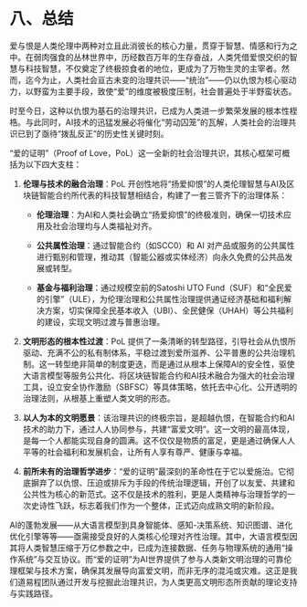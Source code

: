 # 八、总结

爱与恨是人类伦理中两种对立且此消彼长的核心力量，贯穿于智慧、情感和行为之中。在弱肉强食的丛林世界中，历经数百万年的生存奋战，人类凭借爱恨交织的智慧与科技智慧，不仅奠定了终极掠食者的地位，更成为了万物生灵的主宰者。然而，迄今为止，人类社会亘古未变的治理共识——“统治”——仍以仇恨为核心驱动力，以野蛮为主要手段，致使“爱”的维度被极度压制，社会普遍处于半野蛮状态。

时至今日，这种以仇恨为基石的治理共识，已成为人类进一步繁荣发展的根本性桎梏。与此同时，AI技术的迅猛发展必将催化“劳动囚笼”的瓦解，人类社会的治理共识已到了亟待“拨乱反正”的历史性关键时刻。

“爱的证明”（Proof of Love，PoL）这一全新的社会治理共识，其核心框架可概括为以下四大支柱：

1. **伦理与技术的融合治理**：PoL 开创性地将“扬爱抑恨”的人类伦理智慧与AI及区块链智能合约所代表的科技智慧相结合，构建了一套三管齐下的治理体系：
    
    - **伦理治理**：为AI和人类社会确立“扬爱抑恨”的终极准则，确保一切技术应用及社会治理均与人类福祉对齐。
        
    - **公共属性治理**：通过智能合约（如SCC0）和 AI 对产品或服务的公共属性进行甄别和管理，推动其（智能公器或实体经济）向永久免费的公共品发展或转型。
        
    - **基金与福利治理**：通过规模空前的Satoshi UTO Fund（SUF）和“全民爱的引擎”（ULE），为伦理治理和公共属性治理提供通证经济基础和福利解决方案，切实保障全民基本收入（UBI）、全民健保（UHAH）等公共福利的建设，实现文明过渡与普惠治理。
        
2. **文明形态的根本性过渡**：PoL 提供了一条清晰的转型路径，引导社会从仇恨所驱动、充满不公的私有制体系，平稳过渡到爱所滋养、公平普惠的公共治理机制。这一转型绝非简单的制度更迭，而是通过从根本上保障AI的安全性，驱使大语言模型等服务公共化、将区块链智能合约和AI技术融合为强大的社会治理工具，设立安全协作激励（SBFSC）等具体策略，依托去中心化、公开透明的治理法则，从根基上重塑人类文明的形态。
    
3. **以人为本的文明愿景**：该治理共识的终极宗旨，是超越仇恨，在智能合约和AI技术的助力下，通过人人协同参与，共建“富爱文明”。这一文明的最高体现，是每一个人都能实现自身的圆满。这不仅仅是物质的富足，更是通过确保人人平等的社会福利和发展机会，让所有人享有尊严、健康与幸福。
    
4. **前所未有的治理哲学进步**：“爱的证明”最深刻的革命性在于它以爱施治。它彻底摒弃了以仇恨、压迫或排斥为手段的传统治理逻辑，开创了以友爱、共建和公共性为核心的新范式。这不仅是技术的胜利，更是人类精神与治理哲学的一次史诗性飞跃，标志着我们作为一个整体，正式迈向成熟文明的新阶段。

AI的蓬勃发展——从大语言模型到具身智能体、感知-决策系统、知识图谱、进化优化引擎等等——亟需接受良好的人类核心伦理对齐性治理。其中，大语言模型因其将人类智慧压缩于万亿参数之中，已成为连接数据、任务与物理系统的通用“操作系统”与交互协议。而“爱的证明”为AI世界提供了参与人类新文明治理的可靠伦理框架与技术方案，确保其发展导向富爱文明，而非无序的混沌或灾难。这正是我们道易程团队通过开发与挖掘此治理共识，为人类更高文明形态所贡献的理论支持与实践路径。

